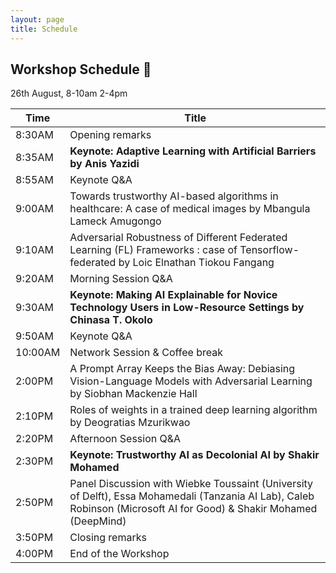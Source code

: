 ```yaml
---
layout: page
title: Schedule
---
```


## Workshop Schedule 📯

26th August, 8-10am 2-4pm

| Time | Title             |
|------|-------------------|
| 8:30AM     | Opening remarks        |
| 8:35AM     | **Keynote: Adaptive Learning with Artificial Barriers by Anis Yazidi**  |
| 8:55AM     | Keynote Q&A |
| 9:00AM     | Towards trustworthy AI-based algorithms in healthcare: A case of medical images by Mbangula Lameck Amugongo  |
| 9:10AM     | Adversarial Robustness of Different Federated Learning (FL) Frameworks : case of Tensorflow-federated by Loic Elnathan Tiokou Fangang   |
| 9:20AM     | Morning Session Q&A   |
| 9:30AM     | **Keynote: Making AI Explainable for Novice Technology Users in Low-Resource Settings by Chinasa T. Okolo** |
| 9:50AM     | Keynote Q&A |
| 10:00AM     | Network Session & Coffee break      |
|  2:00PM    | A Prompt Array Keeps the Bias Away: Debiasing Vision-Language Models with Adversarial Learning by Siobhan Mackenzie Hall   |
|  2:10PM    | Roles of weights in a trained deep learning algorithm by Deogratias Mzurikwao  |
| 2:20PM     | Afternoon Session Q&A   |
|  2:30PM   | **Keynote: Trustworthy AI as Decolonial AI by Shakir Mohamed**         |
|   2:50PM  | Panel Discussion with Wiebke Toussaint (University of Delft), Essa Mohamedali (Tanzania AI Lab), Caleb Robinson (Microsoft AI for Good) &  Shakir Mohamed (DeepMind)|
|   3:50PM  | Closing remarks  |
|   4:00PM  | End of the Workshop  |
